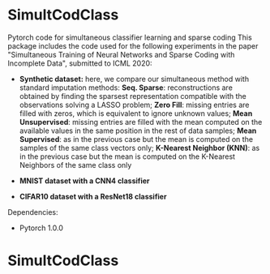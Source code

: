 # SimultCodClass
Pytorch code for simultaneous classifier learning and sparse coding
This package includes the code used for the following experiments in the paper "Simultaneous Training of Neural Networks and Sparse Coding with Incomplete Data", submitted to ICML 2020:
 - **Synthetic dataset:** here, we compare our simultaneous method with standard imputation methods: **Seq. Sparse**: reconstructions are obtained by finding the sparsest representation compatible with the observations solving a LASSO problem;  **Zero Fill**: missing entries are filled with zeros, which is equivalent to ignore unknown values; **Mean Unsupervised**: missing entries are filled with the mean computed on the available values in the same position in the rest of data samples; **Mean Supervised**: as in the previous case but the mean is computed on the samples of the same class vectors only; **K-Nearest Neighbor (KNN)**: as in the previous case but the mean is computed on the K-Nearest Neighbors of the same class only
 
 - **MNIST dataset with a CNN4 classifier**
 
 - **CIFAR10 dataset with a ResNet18 classifier**
 
 Dependencies:
 - Pytorch 1.0.0
 
# SimultCodClass
